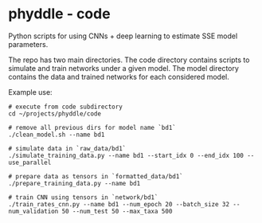 # phyddle - code

Python scripts for using CNNs + deep learning to estimate SSE model parameters.

The repo has two main directories. The code directory contains scripts to simulate and train networks under a given model. The model directory contains the data and trained networks for each considered model.

Example use:
```
# execute from code subdirectory
cd ~/projects/phyddle/code

# remove all previous dirs for model name `bd1`
./clean_model.sh --name bd1

# simulate data in `raw_data/bd1`
./simulate_training_data.py --name bd1 --start_idx 0 --end_idx 100 --use_parallel

# prepare data as tensors in `formatted_data/bd1`
./prepare_training_data.py --name bd1

# train CNN using tensors in `network/bd1`
./train_rates_cnn.py --name bd1 --num_epoch 20 --batch_size 32 --num_validation 50 --num_test 50 --max_taxa 500
```
